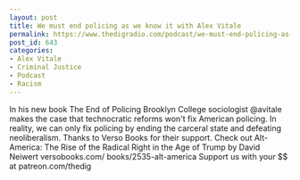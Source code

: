 ```yaml
---
layout: post
title: We must end policing as we know it with Alex Vitale
permalink: https://www.thedigradio.com/podcast/we-must-end-policing-as-we-know-it-with-alex-vitale/index.html
post_id: 643
categories: 
- Alex Vitale
- Criminal Justice
- Podcast
- Racism
---
```


In his new book The End of Policing Brooklyn College sociologist @avitale makes the case that technocratic reforms won't fix American policing. In reality, we can only fix policing by ending the carceral state and defeating neoliberalism. Thanks to Verso Books for their support. Check out Alt-America: The Rise of the Radical Right in the Age of Trump by David Neiwert versobooks.com/
books/2535-alt-america Support us with your $$ at patreon.com/thedig